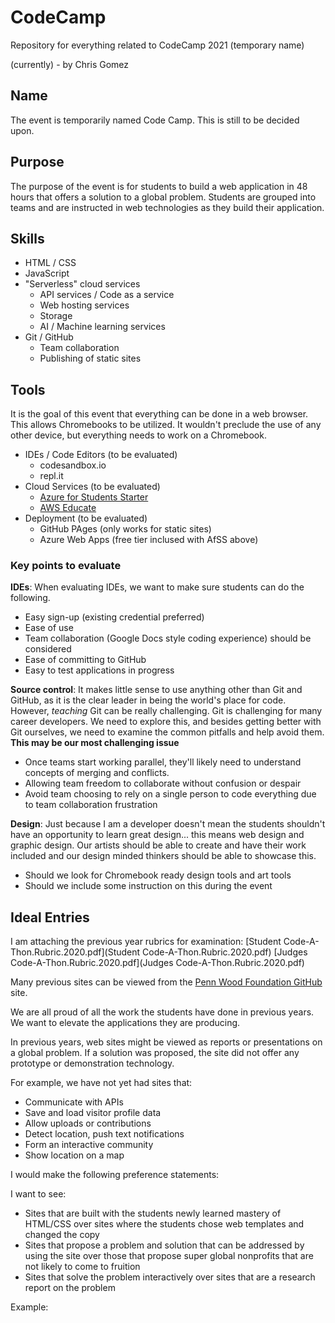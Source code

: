 # CodeCamp
Repository for everything related to CodeCamp 2021 (temporary name)

(currently) - by Chris Gomez

## Name
The event is temporarily named Code Camp.  This is still to be decided upon.

## Purpose
The purpose of the event is for students to build a web application in 48 hours that offers a solution to a global problem.  Students are grouped into teams and are instructed in web technologies as they build their application.

## Skills
- HTML / CSS
- JavaScript
- "Serverless" cloud services
    - API services / Code as a service
    - Web hosting services
    - Storage
    - AI / Machine learning services
- Git / GitHub
    - Team collaboration
    - Publishing of static sites

## Tools

It is the goal of this event that everything can be done in a web browser.  This allows Chromebooks to be utilized.  It wouldn't preclude the use of any other device, but everything needs to work on a Chromebook.

- IDEs / Code Editors (to be evaluated)
    - codesandbox.io
    - repl.it
- Cloud Services (to be evaluated)
    - [Azure for Students Starter](https://azure.microsoft.com/en-us/free/students/starter/)
    - [AWS Educate](https://aws.amazon.com/education/awseducate/students/)
- Deployment (to be evaluated)
    - GitHub PAges (only works for static sites)
    - Azure Web Apps (free tier inclused with AfSS above)

### Key points to evaluate

**IDEs**: When evaluating IDEs, we want to make sure students can do the following.
- Easy sign-up (existing credential preferred)
- Ease of use
- Team collaboration (Google Docs style coding experience) should be considered
- Ease of committing to GitHub
- Easy to test applications in progress

**Source control**: It makes little sense to use anything other than Git and GitHub, as it is the clear leader in being the world's place for code.  However, *teaching* Git can be really challenging.  Git is challenging for many career developers.  We need to explore this, and besides getting better with Git ourselves, we need to examine the common pitfalls and help avoid them.
**This may be our most challenging issue**
- Once teams start working parallel, they'll likely need to understand concepts of merging and conflicts.
- Allowing team freedom to collaborate without confusion or despair
- Avoid team choosing to rely on a single person to code everything due to team collaboration frustration

**Design**: Just because I am a developer doesn't mean the students shouldn't have an opportunity to learn great design... this means web design and graphic design.  Our artists should be able to create and have their work included and our design minded thinkers should be able to showcase this.
- Should we look for Chromebook ready design tools and art tools
- Should we include some instruction on this during the event

## Ideal Entries

I am attaching the previous year rubrics for examination:
[Student Code-A-Thon.Rubric.2020.pdf](Student Code-A-Thon.Rubric.2020.pdf)
[Judges Code-A-Thon.Rubric.2020.pdf](Judges Code-A-Thon.Rubric.2020.pdf)

Many previous sites can be viewed from the [Penn Wood Foundation GitHub](https://github.com/pennwoodfoundation) site.

We are all proud of all the work the students have done in previous years.  We want to elevate the applications they are producing.

In previous years, web sites might be viewed as reports or presentations on a global problem.  If a solution was proposed, the site did not offer any prototype or demonstration technology. 

For example, we have not yet had sites that:
- Communicate with APIs
- Save and load visitor profile data
- Allow uploads or contributions
- Detect location, push text notifications
- Form an interactive community
- Show location on a map

I would make the following preference statements:

I want to see:
- Sites that are built with the students newly learned mastery of HTML/CSS over sites where the students chose web templates and changed the copy
- Sites that propose a problem and solution that can be addressed by using the site over those that propose super global nonprofits that are not likely to come to fruition
- Sites that solve the problem interactively over sites that are a research report on the problem

Example:


